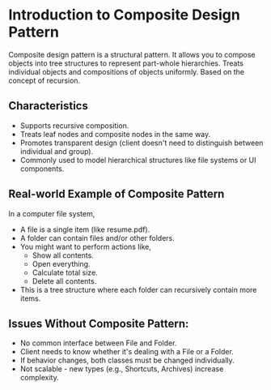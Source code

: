 # Introduction to Composite Design Pattern

Composite design pattern is a structural pattern. It allows you to compose objects into tree structures to represent part-whole hierarchies. Treats individual objects and compositions of objects uniformly. Based on the concept of recursion.

## Characteristics
 - Supports recursive composition.
 - Treats leaf nodes and composite nodes in the same way.
 - Promotes transparent design (client doesn't need to distinguish between individual and group).
 - Commonly used to model hierarchical structures like file systems or UI components.

## Real-world Example of Composite Pattern
In a computer file system,
 - A file is a single item (like resume.pdf).
 - A folder can contain files and/or other folders.
 - You might want to perform actions like,
    - Show all contents.
    - Open everything.
    - Calculate total size.
    - Delete all contents.
 - This is a tree structure where each folder can recursively contain more items.

## Issues Without Composite Pattern:
 - No common interface between File and Folder.
 - Client needs to know whether it's dealing with a File or a Folder.
 - If behavior changes, both classes must be changed individually.
 - Not scalable - new types (e.g., Shortcuts, Archives) increase complexity.